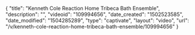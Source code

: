 {
    "title": "Kenneth Cole Reaction Home Tribeca Bath Ensemble",
    "description": "",
    "videoid": "109994656",
    "date_created": "1502523585",
    "date_modified": "1504285289",
    "type": "captivate",
    "layout": "video",
    "url": "\/v\/kenneth-cole-reaction-home-tribeca-bath-ensemble\/109994656"
}